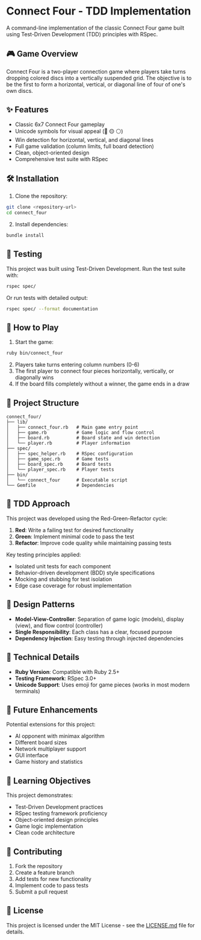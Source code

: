 # Connect Four - TDD Implementation

A command-line implementation of the classic Connect Four game built using Test-Driven Development (TDD) principles with RSpec.

## 🎮 Game Overview

Connect Four is a two-player connection game where players take turns dropping colored discs into a vertically suspended grid. The objective is to be the first to form a horizontal, vertical, or diagonal line of four of one's own discs.

## ✨ Features

- Classic 6x7 Connect Four gameplay
- Unicode symbols for visual appeal (🔴 🟡 ⚪)
- Win detection for horizontal, vertical, and diagonal lines
- Full game validation (column limits, full board detection)
- Clean, object-oriented design
- Comprehensive test suite with RSpec

## 🛠️ Installation

1. Clone the repository:
```bash
git clone <repository-url>
cd connect_four
```

2. Install dependencies:
```bash
bundle install
```

## 🧪 Testing

This project was built using Test-Driven Development. Run the test suite with:

```bash
rspec spec/
```

Or run tests with detailed output:
```bash
rspec spec/ --format documentation
```

## 🎯 How to Play

1. Start the game:
```bash
ruby bin/connect_four
```

2. Players take turns entering column numbers (0-6)
3. The first player to connect four pieces horizontally, vertically, or diagonally wins
4. If the board fills completely without a winner, the game ends in a draw

## 📁 Project Structure

```
connect_four/
├── lib/
│   ├── connect_four.rb   # Main game entry point
│   ├── game.rb           # Game logic and flow control
│   ├── board.rb          # Board state and win detection
│   └── player.rb         # Player information
├── spec/
│   ├── spec_helper.rb    # RSpec configuration
│   ├── game_spec.rb      # Game tests
│   ├── board_spec.rb     # Board tests
│   └── player_spec.rb    # Player tests
├── bin/
│   └── connect_four      # Executable script
└── Gemfile               # Dependencies
```

## 🧠 TDD Approach

This project was developed using the Red-Green-Refactor cycle:

1. **Red**: Write a failing test for desired functionality
2. **Green**: Implement minimal code to pass the test
3. **Refactor**: Improve code quality while maintaining passing tests

Key testing principles applied:
- Isolated unit tests for each component
- Behavior-driven development (BDD) style specifications
- Mocking and stubbing for test isolation
- Edge case coverage for robust implementation

## 🎨 Design Patterns

- **Model-View-Controller**: Separation of game logic (models), display (view), and flow control (controller)
- **Single Responsibility**: Each class has a clear, focused purpose
- **Dependency Injection**: Easy testing through injected dependencies

## 🔧 Technical Details

- **Ruby Version**: Compatible with Ruby 2.5+
- **Testing Framework**: RSpec 3.0+
- **Unicode Support**: Uses emoji for game pieces (works in most modern terminals)

## 🚀 Future Enhancements

Potential extensions for this project:
- AI opponent with minimax algorithm
- Different board sizes
- Network multiplayer support
- GUI interface
- Game history and statistics

## 📝 Learning Objectives

This project demonstrates:
- Test-Driven Development practices
- RSpec testing framework proficiency
- Object-oriented design principles
- Game logic implementation
- Clean code architecture

## 👥 Contributing

1. Fork the repository
2. Create a feature branch
3. Add tests for new functionality
4. Implement code to pass tests
5. Submit a pull request

## 📄 License

This project is licensed under the MIT License - see the [LICENSE.md](LICENSE) file for details.